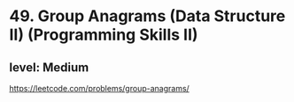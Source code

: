 # 49. Group Anagrams (Data Structure II) (Programming Skills II)
## level: Medium

https://leetcode.com/problems/group-anagrams/
